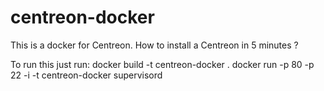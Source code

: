 centreon-docker
===============

This is a docker for Centreon. How to install a Centreon in 5 minutes ?


To run this just run:
docker build -t centreon-docker .
docker run -p 80 -p 22 -i -t  centreon-docker supervisord
